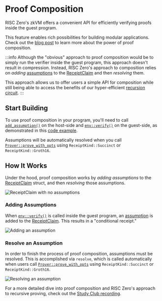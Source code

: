# Proof Composition

RISC Zero's zkVM offers a convenient API for efficiently verifying proofs inside the guest program.

This feature enables rich possibilities for building modular applications. Check out the [blog post] to learn more about the power of proof composition.

:::info
Although the "obvious" approach to proof composition would be to simply run the verifier inside the guest program, this approach doesn't result in compression.
Instead, RISC Zero's approach to composition relies on _adding_ [assumptions] to the [ReceiptClaim] and then _resolving_ them.

This approach allows us to offer users a simple API for composition while still being able to access the benefits of our hyper-efficient [recursion circuit].
:::

## Start Building

To use proof composition in your program, you'll need to call [`add_assumption()`] on the host-side and [`env::verify()`] on the guest-side, as demonstrated in this [code example].

Assumptions will be automatically resolved when you call [`Prover::prove_with_opts`] using `ReceiptKind::Succinct` or `ReceiptKind::Groth16`.

## How It Works

Under the hood, proof composition works by _adding assumptions_ to the [ReceiptClaim] struct, and then _resolving_ those assumptions.

![ReceiptClaim with no assumptions][composition-no-assumptions]

### Adding Assumptions

When [`env::verify()`] is called inside the guest program, an [assumption][assumptions] is added to the [ReceiptClaim].
This results in a "conditional receipt."

![Adding an assumption][composition-add-assumption]

### Resolve an Assumption

In order to finish the process of proof composition, assumptions must be resolved.
This is accomplished via `resolve`, which is called automatically when users call [`Prover::prove_with_opts`] using `ReceiptKind::Succinct` or `ReceiptKind::Groth16`.

![Resolving an assumption][composition-resolve]

For a more detailed dive into proof composition and RISC Zero's approach to recursive proving, check out the [Study Club recording].

[`add_assumption()`]: https://github.com/risc0/risc0/blob/release-2.1/examples/composition/src/main.rs#L29
[`env::verify()`]: https://github.com/risc0/risc0/blob/release-2.1/examples/composition/methods/guest/src/main.rs#L24
[`Prover::prove_with_opts`]: https://docs.rs/risc0-zkvm/2.1/risc0_zkvm/trait.Prover.html#method.prove_with_opts
[assumptions]: /terminology#assumption
[blog post]: https://www.risczero.com/blog/proof-composition
[code example]: https://github.com/risc0/risc0/tree/release-2.1/examples/composition#readme
[composition-add-assumption]: /diagrams/composition-add-assumption.png
[composition-no-assumptions]: /diagrams/composition-no-assumptions.png
[composition-resolve]: /diagrams/composition-resolve.png
[ReceiptClaim]: https://docs.rs/risc0-zkvm/2.1/risc0_zkvm/struct.ReceiptClaim.html
[recursion circuit]: ../recursion.md
[Study Club recording]: https://www.youtube.com/watch?v=x0-7Y46bQO0&list=PLcPzhUaCxlCjdhONxEYZ1dgKjZh3ZvPtl&index=1
